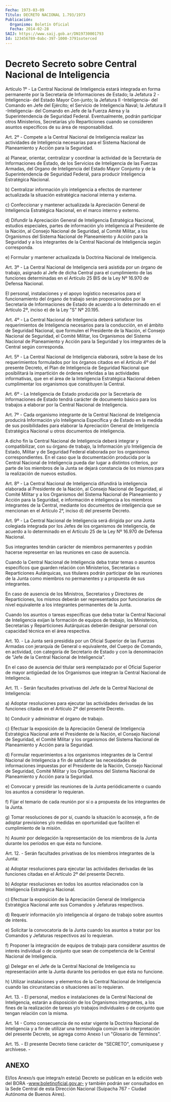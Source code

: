 ```yaml
---
Fecha: 1973-03-09
Título: DECRETO NACIONAL 1.793/1973
Publicación:
  Organismo: Boletín Oficial
  Fecha: 2014-02-28
SAIJ: https://www.saij.gob.ar/DN19730001793
Id: 123456789-0abc-397-1000-3791soterced
---
```

# Decreto Secreto sobre Central Nacional de Inteligencia

<a id="1"></a>
Artículo 1º - La Central Nacional de Inteligencia estará integrada en forma permanente por la Secretaría de Informaciones de Estado; la Jefatura 2 -Inteligencia- del Estado Mayor Con-junto; la Jefatura II -Inteligencia- del Comando en Jefe del Ejército; el Servicio de Inteligencia Naval; la Jefatura II -Inteligencia- del Comando en Jefe de la Fuerza Aérea y la Superintendencia de Seguridad Federal. Eventualmente, podrán participar otros Ministerios, Secretarías y/o Reparticiones cuando se consideren asuntos específicos de su área de responsabilidad.

<a id="2"></a>
Art. 2º - Compete a la Central Nacional de Inteligencia realizar las actividades de Inteligencia necesarias para el Sistema Nacional de Planeamiento y Acción para la Seguridad.

a) Planear, orientar, centralizar y coordinar la actividad de la Secretaría de Informaciones de Estado, de los Servicios de Inteligencia de las Fuerzas Armadas, del Organo de Inteligencia del Estado Mayor Conjunto y de la Superintendencia de Seguridad Federal, para producir Inteligencia Estratégica Nacional.

b) Centralizar información y/o inteligencia a efectos de mantener actualizada la situación estratégica nacional interna y externa.

c) Confeccionar y mantener actualizada la Apreciación General de Inteligencia Estratégica Nacional, en el marco interno y externo.

d) Difundir la Apreciación General de Inteligencia Estratégica Nacional, estudios especiales, partes de información y/o inteligencia al Presidente de la Nación, al Consejo Nacional de Seguridad, al Comité Militar, a los Organismos del Sistema Nacional de Planeamiento y Acción para la Seguridad y a los integrantes de la Central Nacional de Inteligencia según corresponda.

e) Formular y mantener actualizada la Doctrina Nacional de Inteligencia.

<a id="3"></a>
Art. 3º - La Central Nacional de Inteligencia será asistida por un órgano de trabajo, asignado al Jefe de dicha Central para el cumplimiento de las funciones determinadas en el Artículo 25 BIS de la Ley Nº 16.970 de Defensa Nacional.

El personal, instalaciones y el apoyo logístico necesarios para el funcionamiento del órgano de trabajo serán proporcionados por la Secretaría de Informaciones de Estado de acuerdo a lo determinado en el Artículo 2º, inciso e) de la Ley "S" Nº 20.195.

<a id="4"></a>
Art. 4º - La Central Nacional de Inteligencia deberá satisfacer los requerimientos de Inteligencia necesarios para la conducción, en el ámbito de Seguridad Nacional, que formulen el Presidente de la Nación, el Consejo Nacional de Seguridad, el Comité Militar, los Organismos del Sistema Nacional de Planeamiento y Acción para la Seguridad y los integrantes de la Central según corresponda.

<a id="5"></a>
Art. 5º - La Central Nacional de Inteligencia elaborará, sobre la base de los requerimientos formulados por los órganos citados en el Artículo 4º del presente Decreto, el Plan de Inteligencia de Seguridad Nacional que posibilitará la impartición de órdenes referidas a las actividades informativas, que en el área de la Inteligencia Estratégica Nacional deben cumplimentar los organismos que constituyen la Central.

<a id="6"></a>
Art. 6º - La Inteligencia de Estado producida por la Secretaría de Informaciones de Estado tendrá carácter de documento básico para los trabajos a elaborar por la Central Nacional de Inteligencia.

<a id="7"></a>
Art. 7º - Cada organismo integrante de la Central Nacional de Inteligencia producirá Información y/o Inteligencia Específica y de Estado en la medida de sus posibilidades para elaborar la Apreciación General de Inteligencia Estratégica Nacional u otros documentos de inteligencia.

A dicho fin la Central Nacional de Inteligencia deberá integrar y compatibilizar, con su órgano de trabajo, la Información y/o Inteligencia de Estado, Militar y de Seguridad Federal elaborada por los organismos correspondientes. En el caso que la documentación producida por la Central Nacional de Inteligencia pueda dar lugar a distintos criterios, por parte de los miembros de la Junta se dejará constancia de los mismos para la realización de nuevos estudios.

<a id="8"></a>
Art. 8º - La Central Nacional de Inteligencia difundirá la inteligencia elaborada al Presidente de la Nación, al Consejo Nacional de Seguridad, al Comité Militar y a los Organismos del Sistema Nacional de Planeamiento y Acción para la Seguridad, e información e inteligencia a los miembros integrantes de la Central, mediante los documentos de inteligencia que se mencionan en el Artículo 2°, inciso d) del presente Decreto.

<a id="9"></a>
Art. 9º - La Central Nacional de Inteligencia será dirigida por una Junta colegiada integrada por los Jefes de los organismos de Inteligencia, de acuerdo a lo determinado en el Artículo 25 de la Ley Nº 16.970 de Defensa Nacional.

Sus integrantes tendrán carácter de miembros permanentes y podrán hacerse representar en las reuniones en caso de ausencia.

Cuando la Central Nacional de Inteligencia deba tratar temas o asuntos específicos que guarden relación con Ministerios, Secretarías o Reparticiones Autárquicas, sus titulares podrán participar de las reuniones de la Junta como miembros no permanentes y a propuesta de sus integrantes.

En caso de ausencia de los Ministros, Secretarios y Directores de Reparticiones, los mismos deberán ser representados por funcionarios de nivel equivalente a los integrantes permanentes de la Junta.

Cuando los asuntos o tareas específicas que deba tratar la Central Nacional de Inteligencia exijan la formación de equipos de trabajo, los Ministerios, Secretarías y Reparticiones Autárquicas deberán designar personal con capacidad técnica en el área respectiva.

<a id="10"></a>
Art. 10. - La Junta será presidida por un Oficial Superior de las Fuerzas Armadas con jerarquía de General o equivalente, del Cuerpo de Comando, en actividad, con categoría de Secretario de Estado y con la denominación de "Jefe de la Central Nacional de Inteligencia".

En el caso de ausencia del titular será reemplazado por el Oficial Superior de mayor antigüedad de los Organismos que integran la Central Nacional de Inteligencia.

<a id="11"></a>
Art. 11. - Serán facultades privativas del Jefe de la Central Nacional de Inteligencia:

a) Adoptar resoluciones para ejecutar las actividades derivadas de las funciones citadas en el   Artículo 2º del presente Decreto.

b) Conducir y administrar el órgano de trabajo.

c) Efectuar la exposición de la Apreciación General de Inteligencia Estratégica Nacional ante el Presidente de la Nación, el Consejo Nacional de Seguridad, el Comité Militar y los organismos del Sistema Nacional de Planeamiento y Acción para la Seguridad.

d) Formular requerimientos a los organismos integrantes de la Central Nacional de Inteligencia a fin de satisfacer las necesidades de informaciones impuestas por el Presidente de la Nación, Consejo Nacional de Seguridad, Comité Militar y los Organismos del Sistema Nacional de Planeamiento y Acción para la Seguridad.

e) Convocar y presidir las reuniones de la Junta periódicamente o cuando los asuntos a considerar lo requieran.

f) Fijar el temario de cada reunión por sí o a propuesta de los integrantes de la Junta.

g) Tomar resoluciones de por sí, cuando la situación lo aconseje, a fin de adoptar previsiones y/o medidas en oportunidad que faciliten el cumplimiento de la misión.

h) Asumir por delegación la representación de los miembros de la Junta durante los períodos en que ésta no funcione.

<a id="12"></a>
Art. 12. - Serán facultades privativas de los miembros integrantes de la Junta:

a) Adoptar resoluciones para ejecutar las actividades derivadas de las funciones citadas en el   Artículo 2º del presente Decreto.

b) Adoptar resoluciones en todos los asuntos relacionados con la Inteligencia Estratégica Nacional.

c) Efectuar la exposición de la Apreciación General de Inteligencia Estratégica Nacional ante sus Comandos y Jefaturas respectivos.

d) Requerir información y/o inteligencia al órgano de trabajo sobre asuntos de interés.

e) Solicitar la convocatoria de la Junta cuando los asuntos a tratar por los Comandos y Jefaturas respectivos así lo requieran.

f) Proponer la integración de equipos de trabajo para considerar asuntos de interés individual o de conjunto que sean de competencia de la Central Nacional de Inteligencia.

g) Delegar en el Jefe de la Central Nacional de Inteligencia su representación ante la Junta durante los períodos en que ésta no funcione.

h) Utilizar instalaciones y elementos de la Central Nacional de Inteligencia cuando las circunstancias o situaciones así lo requieran.

<a id="13"></a>
Art. 13. - El personal, medios e instalaciones de la Central Nacional de Inteligencia, estarán a disposición de los Organismos integrantes, a los fines de la realización de tareas y/o trabajos individuales o de conjunto que tengan relación con la misma.

<a id="14"></a>
Art. 14 - Como consecuencia de no estar vigente la Doctrina Nacional de Inteligencia y a fin de utilizar una terminología común en la interpretación del presente Decreto, se agrega como Anexo I un "Glosario de Términos".

<a id="15"></a>
Art. 15. - El presente Decreto tiene carácter de "SECRETO", comuníquese y archívese. -

## ANEXO

El/los Anexo/s que integra/n este(a) Decreto se publican en la edición web del BORA -www.boletinoficial.gov.ar- y también podrán ser consultados en la Sede Central de esta Dirección Nacional (Suipacha 767 - Ciudad Autónoma de Buenos Aires).